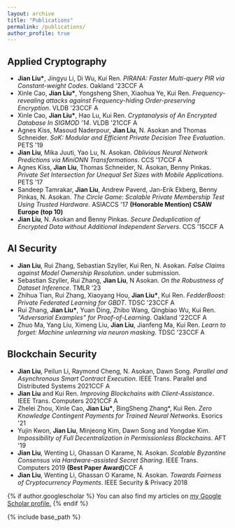 ```yaml
---
layout: archive
title: "Publications"
permalink: /publications/
author_profile: true
---
```


Applied Cryptography
------

-	**Jian Liu\***, Jingyu Li, Di Wu, Kui Ren. *PIRANA: Faster Multi-query PIR via Constant-weight Codes*. Oakland '23<span class="tag tag-a">CCF A</span>
-	Xinle Cao, **Jian Liu\***, Yongsheng Shen, Xiaohua Ye, Kui Ren. *Frequency-revealing attacks against Frequency-hiding Order-preserving Encryption*. VLDB '23<span class="tag tag-a">CCF A</span>
-	Xinle Cao, **Jian Liu\***, Hao Lu, Kui Ren. *Cryptanalysis of An Encrypted Database In SIGMOD '14*. VLDB '21<span class="tag tag-a">CCF A</span>
-	Agnes Kiss, Masoud Naderpour, **Jian Liu**, N. Asokan and Thomas Schneider. *SoK: Modular and Efficient Private Decision Tree Evaluation*. PETS '19
-	**Jian Liu**, Mika Juuti, Yao Lu, N. Asokan. *Oblivious Neural Network Predictions via MiniONN Transformations*. CCS '17<span class="tag tag-a">CCF A</span>
-	Agnes Kiss, **Jian Liu**, Thomas Schneider, N. Asokan, Benny Pinkas. *Private Set Intersection for Unequal Set Sizes with Mobile Applications*. PETS '17
-	Sandeep Tamrakar, **Jian Liu**, Andrew Paverd, Jan-Erik Ekberg, Benny Pinkas, N. Asokan. *The Circle Game: Scalable Private Membership Test Using Trusted Hardware*. ASIACCS '17 **(Honorable Mention) CSAW Europe (top 10)**
-	**Jian Liu**, N. Asokan and Benny Pinkas. *Secure Deduplication of Encrypted Data without Additional Independent Servers*. CCS '15<span class="tag tag-a">CCF A</span>

AI Security
------

-	**Jian Liu**, Rui Zhang, Sebastian Szyller, Kui Ren, N. Asokan. *False Claims against Model Ownership Resolution*. under submission.
-	Sebastian Szyller, Rui Zhang, **Jian Liu**, N Asokan. *On the Robustness of Dataset Inference*. TMLR '23
-	Zhihua Tian, Rui Zhang, Xiaoyang Hou, **Jian Liu\***, Kui Ren. *FedderBoost: Private Federated Learning for GBDT*. TDSC '23<span class="tag tag-a">CCF A</span>
-	Rui Zhang, **Jian Liu\***, Yuan Ding, Zhibo Wang, Qingbiao Wu, Kui Ren. *"Adversarial Examples" for Proof-of-Learning*. Oakland '22<span class="tag tag-a">CCF A</span>
-	Zhuo Ma, Yang Liu, Ximeng Liu, **Jian Liu**, Jianfeng Ma, Kui Ren. *Learn to forget: Machine unlearning via neuron masking*. TDSC '23<span class="tag tag-a">CCF A</span>


Blockchain Security
------

-	**Jian Liu**, Peilun Li, Raymond Cheng, N. Asokan, Dawn Song. *Parallel and Asynchronous Smart Contract Execution*. IEEE Trans. Parallel and Distributed Systems 2021<span class="tag tag-a">CCF A</span>
-	**Jian Liu** and Kui Ren. *Improving Blockchains with Client-Assistance*. IEEE Trans. Computers 2021<span class="tag tag-a">CCF A</span>
-	Zhelei Zhou, Xinle Cao, **Jian Liu\***, BingSheng Zhang*, Kui Ren. *Zero Knowledge Contingent Payments for Trained Neural Networks*. Esorics '21
-	Yujin Kwon, **Jian Liu**, Minjeong Kim, Dawn Song and Yongdae Kim. *Impossibility of Full Decentralization in Permissionless Blockchains*. AFT '19
-	**Jian Liu**, Wenting Li, Ghassan O Karame, N. Asokan. *Scalable Byzantine Consensus via Hardware-assisted Secret Sharing*. IEEE Trans. Computers 2019 **(Best Paper Award)**<span class="tag tag-a">CCF A</span>
-	**Jian Liu**, Wenting Li, Ghassan O Karame, N. Asokan. *Towards Fairness of Cryptocurrency Payments*. IEEE Security & Privacy 2018



{% if author.googlescholar %}
  You can also find my articles on <u><a href="{{author.googlescholar}}">my Google Scholar profile</a>.</u>
{% endif %}

{% include base_path %}

<!-- {% for post in site.publications reversed %}
  {% include archive-single.html %}
{% endfor %} -->
